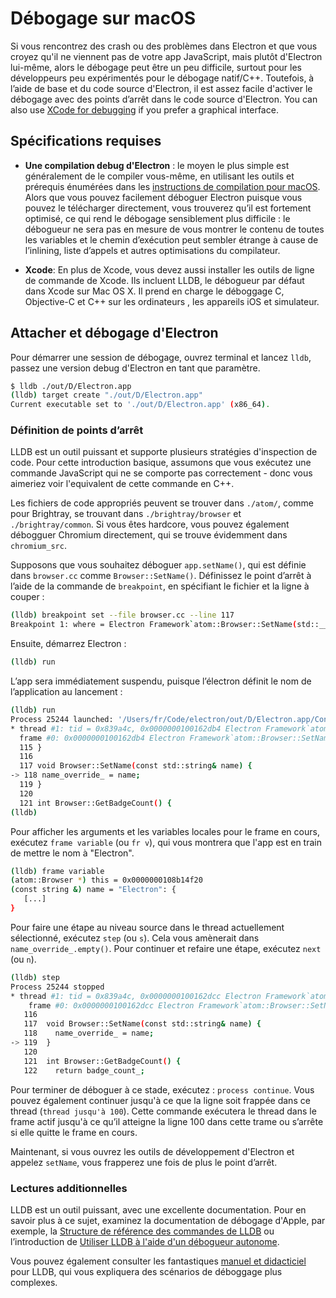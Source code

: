 # Débogage sur macOS

Si vous rencontrez des crash ou des problèmes dans Electron et que vous croyez qu'il ne viennent pas de votre app JavaScript, mais plutôt d'Electron lui-même, alors le débogage peut être un peu difficile, surtout pour les développeurs peu expérimentés pour le débogage natif/C++. Toutefois, à l’aide de base et du code source d'Electron, il est assez facile d'activer le débogage avec des points d’arrêt dans le code source d'Electron. You can also use [XCode for debugging](debugging-instructions-macos-xcode.md) if you prefer a graphical interface.

## Spécifications requises

* **Une compilation debug d'Electron** : le moyen le plus simple est généralement de le compiler vous-même, en utilisant les outils et prérequis énumérées dans les [instructions de compilation pour macOS](build-instructions-osx.md). Alors que vous pouvez facilement déboguer Electron puisque vous pouvez le télécharger directement, vous trouverez qu’il est fortement optimisé, ce qui rend le débogage sensiblement plus difficile : le débogueur ne sera pas en mesure de vous montrer le contenu de toutes les variables et le chemin d’exécution peut sembler étrange à cause de l’inlining, liste d’appels et autres optimisations du compilateur.

* **Xcode**: En plus de Xcode, vous devez aussi installer les outils de ligne de commande de Xcode. Ils incluent LLDB, le débogueur par défaut dans Xcode sur Mac OS X. Il prend en charge le déboggage C, Objective-C et C++ sur les ordinateurs , les appareils iOS et simulateur.

## Attacher et débogage d'Electron

Pour démarrer une session de débogage, ouvrez terminal et lancez `lldb`, passez une version debug d'Electron en tant que paramètre.

```sh
$ lldb ./out/D/Electron.app
(lldb) target create "./out/D/Electron.app"
Current executable set to './out/D/Electron.app' (x86_64).
```

### Définition de points d’arrêt

LLDB est un outil puissant et supporte plusieurs stratégies d'inspection de code. Pour cette introduction basique, assumons que vous exécutez une commande JavaScript qui ne se comporte pas correctement - donc vous aimeriez voir l'equivalent de cette commande en C++.

Les fichiers de code appropriés peuvent se trouver dans `./atom/`, comme pour Brightray, se trouvant dans `./brightray/browser` et `./brightray/common`. Si vous êtes hardcore, vous pouvez également débogguer Chromium directement, qui se trouve évidemment dans `chromium_src`.

Supposons que vous souhaitez déboguer `app.setName()`, qui est définie dans `browser.cc` comme `Browser::SetName()`. Définissez le point d’arrêt à l’aide de la commande de `breakpoint`, en spécifiant le fichier et la ligne à couper :

```sh
(lldb) breakpoint set --file browser.cc --line 117
Breakpoint 1: where = Electron Framework`atom::Browser::SetName(std::__1::basic_string<char, std::__1::char_traits<char>, std::__1::allocator<char> > const&) + 20 at browser.cc:118, address = 0x000000000015fdb4
```

Ensuite, démarrez Electron :

```sh
(lldb) run
```

L’app sera immédiatement suspendu, puisque l’électron définit le nom de l’application au lancement :

```sh
(lldb) run
Process 25244 launched: '/Users/fr/Code/electron/out/D/Electron.app/Contents/MacOS/Electron' (x86_64) Process 25244 stopped
* thread #1: tid = 0x839a4c, 0x0000000100162db4 Electron Framework`atom::Browser::SetName(this=0x0000000108b14f20, name="Electron") + 20 at browser.cc:118, queue = 'com.apple.main-thread', stop reason = breakpoint 1.1
  frame #0: 0x0000000100162db4 Electron Framework`atom::Browser::SetName(this=0x0000000108b14f20, name="Electron") + 20 at browser.cc:118 
  115 }
  116
  117 void Browser::SetName(const std::string& name) {
-> 118 name_override_ = name;
  119 }
  120
  121 int Browser::GetBadgeCount() { 
(lldb)
```

Pour afficher les arguments et les variables locales pour le frame en cours, exécutez `frame variable` (ou `fr v`), qui vous montrera que l'app est en train de mettre le nom à "Electron".

```sh
(lldb) frame variable 
(atom::Browser *) this = 0x0000000108b14f20 
(const string &) name = "Electron": {
   [...]
}
```

Pour faire une étape au niveau source dans le thread actuellement sélectionné, exécutez `step` (ou `s`). Cela vous amènerait dans `name_override_.empty()`. Pour continuer et refaire une étape, exécutez `next` (ou `n`).

```sh
(lldb) step
Process 25244 stopped
* thread #1: tid = 0x839a4c, 0x0000000100162dcc Electron Framework`atom::Browser::SetName(this=0x0000000108b14f20, name="Electron") + 44 at browser.cc:119, queue = 'com.apple.main-thread', stop reason = step in
    frame #0: 0x0000000100162dcc Electron Framework`atom::Browser::SetName(this=0x0000000108b14f20, name="Electron") + 44 at browser.cc:119
   116
   117  void Browser::SetName(const std::string& name) {
   118    name_override_ = name;
-> 119  }
   120
   121  int Browser::GetBadgeCount() {
   122    return badge_count_;
```

Pour terminer de déboguer à ce stade, exécutez : `process continue`. Vous pouvez également continuer jusqu'à ce que la ligne soit frappée dans ce thread (`thread jusqu'à 100`). Cette commande exécutera le thread dans le frame actif jusqu'à ce qu’il atteigne la ligne 100 dans cette trame ou s’arrête si elle quitte le frame en cours.

Maintenant, si vous ouvrez les outils de développement d'Electron et appelez `setName`, vous frapperez une fois de plus le point d’arrêt.

### Lectures additionnelles

LLDB est un outil puissant, avec une excellente documentation. Pour en savoir plus à ce sujet, examinez la documentation de débogage d'Apple, par exemple, la [Structure de référence des commandes de LLDB](https://developer.apple.com/library/mac/documentation/IDEs/Conceptual/gdb_to_lldb_transition_guide/document/lldb-basics.html#//apple_ref/doc/uid/TP40012917-CH2-SW2) ou l’introduction de [Utiliser LLDB à l'aide d'un débogueur autonome](https://developer.apple.com/library/mac/documentation/IDEs/Conceptual/gdb_to_lldb_transition_guide/document/lldb-terminal-workflow-tutorial.html).

Vous pouvez également consulter les fantastiques [manuel et didacticiel](http://lldb.llvm.org/tutorial.html) pour LLDB, qui vous expliquera des scénarios de déboggage plus complexes.